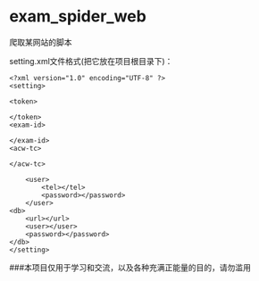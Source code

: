 # exam_spider_web

爬取某网站的脚本



setting.xml文件格式(把它放在项目根目录下)：
```
<?xml version="1.0" encoding="UTF-8" ?>
<setting>

<token>
    
</token>
<exam-id>
    
</exam-id>
<acw-tc>
    
</acw-tc>

    <user>
        <tel></tel>
        <password></password>
    </user>
<db>
    <url></url>
    <user></user>
    <password></password>
</db>
</setting>
```
###本项目仅用于学习和交流，以及各种充满正能量的目的，请勿滥用

